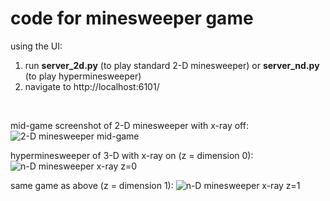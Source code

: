<h1>code for minesweeper game</h1>

using the UI:
<br>

1) run <b>server_2d.py</b> (to play standard 2-D minesweeper) or <b>server_nd.py</b> (to play hyperminesweeper)
2) navigate to http://localhost:6101/
<br>

mid-game screenshot of 2-D minesweeper with x-ray off:
![2-D minesweeper mid-game](https://github.com/user-attachments/assets/10576b3a-139f-4ad2-ba0e-5d0ae642d89e)

hyperminesweeper of 3-D with x-ray on (z = dimension 0):
![n-D minesweeper x-ray z=0](https://github.com/user-attachments/assets/99b0000f-8491-4727-ba44-c82669ca20cf)

same game as above (z = dimension 1):
![n-D minesweeper x-ray z=1](https://github.com/user-attachments/assets/831396f4-5ca5-4905-baf6-8a12326585d7)
